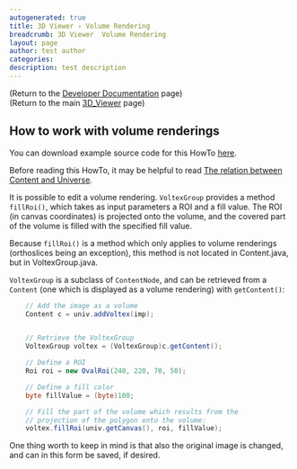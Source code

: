```yaml
---
autogenerated: true
title: 3D Viewer › Volume Rendering
breadcrumb: 3D Viewer  Volume Rendering
layout: page
author: test author
categories: 
description: test description
---
```


(Return to the [Developer Documentation](3D_Viewer__Developer_Documentation "wikilink") page)  
(Return to the main [3D\_Viewer](3D_Viewer "wikilink") page)

## How to work with volume renderings

You can download example source code for this HowTo [here](3D_Viewer__Example_code "wikilink").

Before reading this HowTo, it may be helpful to read [The relation between Content and Universe](3D_Viewer__Content_Structure "wikilink").

It is possible to edit a volume rendering. `VoltexGroup` provides a method `fillRoi()`, which takes as input parameters a ROI and a fill value. The ROI (in canvas coordinates) is projected onto the volume, and the covered part of the volume is filled with the specified fill value.

Because `fillRoi()` is a method which only applies to volume renderings (orthoslices being an exception), this method is not located in Content.java, but in VoltexGroup.java.

`VoltexGroup` is a subclass of `ContentNode`, and can be retrieved from a `Content` (one which is displayed as a volume rendering) with `getContent()`:

``` java
    // Add the image as a volume
    Content c = univ.addVoltex(imp);


    // Retrieve the VoltexGroup
    VoltexGroup voltex = (VoltexGroup)c.getContent();

    // Define a ROI
    Roi roi = new OvalRoi(240, 220, 70, 50);

    // Define a fill color
    byte fillValue = (byte)100;

    // Fill the part of the volume which results from the
    // projection of the polygon onto the volume:
    voltex.fillRoi(univ.getCanvas(), roi, fillValue);
```

One thing worth to keep in mind is that also the original image is changed, and can in this form be saved, if desired.
